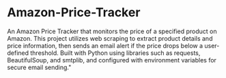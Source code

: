 # Amazon-Price-Tracker
An Amazon Price Tracker that monitors the price of a specified product on Amazon. This project utilizes web scraping to extract product details and price information, then sends an email alert if the price drops below a user-defined threshold. Built with Python using libraries such as requests, BeautifulSoup, and smtplib, and configured with environment variables for secure email sending."
